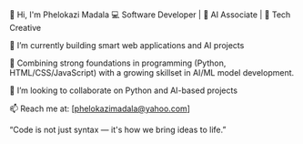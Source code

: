 👋 Hi, I'm Phelokazi Madala
💻 Software Developer | 🤖 AI Associate | 🎨 Tech Creative

🔭 I’m currently building smart web applications and AI projects

🌱 Combining strong foundations in programming (Python, HTML/CSS/JavaScript) with a growing skillset in AI/ML model development.

👯 I’m looking to collaborate on Python and AI-based projects

📫 Reach me at: [phelokazimadala@yahoo.com]

“Code is not just syntax — it's how we bring ideas to life.”
